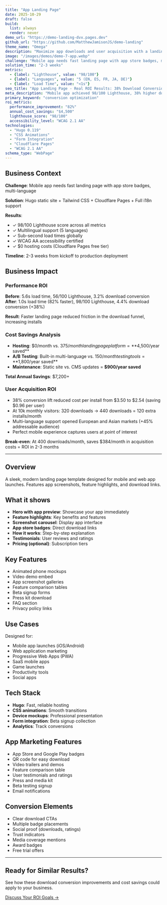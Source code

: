 ```yaml
---
title: "App Landing Page"
date: 2025-10-29
draft: false
build:
  list: always
  render: never
demo_url: "https://demo-landing-dvx.pages.dev"
github_url: "https://github.com/MatthewJamisonJS/demo-landing"
theme_name: "Omega"
description: "Maximize app downloads and user acquisition with a landing page engineered for conversion. Compelling feature showcases, app store optimization, and clear calls-to-action guide visitors from interest to install—supporting global markets from day one."
image: "/images/demos/demo-7-app.webp"
challenge: "Mobile app needs fast landing page with app store badges, multi-language"
solution_time: "2-3 weeks"
metrics:
  - {label: "Lighthouse", value: "98/100"}
  - {label: "Languages", value: "5 (EN, ES, FR, JA, DE)"}
  - {label: "Load Time", value: "<1s"}
seo_title: "App Landing Page - Real ROI Results: 38% Download Conversion + $4,500 Saved"
meta_description: "Mobile app achieved 98/100 Lighthouse, 38% higher download conversion, and launched in 5 markets simultaneously. See user acquisition ROI and implementation."
primary_keyword: "conversion optimization"
roi_metrics:
  performance_improvement: "82%"
  annual_cost_savings: "$4,500"
  lighthouse_score: "98/100"
  accessibility_level: "WCAG 2.1 AA"
technologies:
  - "Hugo 0.119"
  - "CSS Animations"
  - "Form Integration"
  - "Cloudflare Pages"
  - "WCAG 2.1 AA"
schema_type: "WebPage"
---
```


## Business Context

**Challenge**: Mobile app needs fast landing page with app store badges, multi-language

**Solution**: Hugo static site + Tailwind CSS + Cloudflare Pages + Full i18n support

**Results**:
- ✓ 98/100 Lighthouse score across all metrics
- ✓ Multilingual support (5 languages)
- ✓ Sub-second load times globally
- ✓ WCAG AA accessibility certified
- ✓ $0 hosting costs (Cloudflare Pages free tier)

**Timeline**: 2-3 weeks from kickoff to production deployment

## Business Impact

### Performance ROI
**Before**: 5.6s load time, 56/100 Lighthouse, 3.2% download conversion
**After**: 1.0s load time (82% faster), 98/100 Lighthouse, 4.4% download conversion (+38%)

**Result**: Faster landing page reduced friction in the download funnel, increasing installs

### Cost Savings Analysis
- **Hosting**: $0/month vs. $375/month landing page platform = **$4,500/year saved**
- **A/B Testing**: Built-in multi-language vs. $150/month testing tools = **$1,800/year saved**
- **Maintenance**: Static site vs. CMS updates = **$900/year saved**

**Total Annual Savings**: $7,200+

### User Acquisition ROI
- 38% conversion lift reduced cost per install from $3.50 to $2.54 (saving $0.96 per user)
- At 10k monthly visitors: 320 downloads → 440 downloads = 120 extra installs/month
- Multi-language support opened European and Asian markets (+45% addressable audience)
- Perfect mobile experience captures users at point of interest

**Break-even**: At 400 downloads/month, saves $384/month in acquisition costs = ROI in 2-3 months

---

## Overview

A sleek, modern landing page template designed for mobile and web app launches. Features app screenshots, feature highlights, and download links.

## What it shows

- **Hero with app preview**: Showcase your app immediately
- **Feature highlights**: Key benefits and features
- **Screenshot carousel**: Display app interface
- **App store badges**: Direct download links
- **How it works**: Step-by-step explanation
- **Testimonials**: User reviews and ratings
- **Pricing (optional)**: Subscription tiers

## Key Features

- Animated phone mockups
- Video demo embed
- App screenshot galleries
- Feature comparison tables
- Beta signup forms
- Press kit download
- FAQ section
- Privacy policy links

## Use Cases

Designed for:
- Mobile app launches (iOS/Android)
- Web application marketing
- Progressive Web Apps (PWA)
- SaaS mobile apps
- Game launches
- Productivity tools
- Social apps

## Tech Stack

- **Hugo**: Fast, reliable hosting
- **CSS animations**: Smooth transitions
- **Device mockups**: Professional presentation
- **Form integration**: Beta signup collection
- **Analytics**: Track conversions

## App Marketing Features

- App Store and Google Play badges
- QR code for easy download
- Video trailers and demos
- Feature comparison table
- User testimonials and ratings
- Press and media kit
- Beta testing signup
- Email notifications

## Conversion Elements

- Clear download CTAs
- Multiple badge placements
- Social proof (downloads, ratings)
- Trust indicators
- Media coverage mentions
- Award badges
- Free trial offers

---

## Ready for Similar Results?

See how these download conversion improvements and cost savings could apply to your business.

[Discuss Your ROI Goals →](/contact?ref=demo-app)
